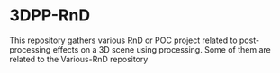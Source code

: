 # 3DPP-RnD

This repository gathers various RnD or POC project related to post-processing effects on a 3D scene using processing.
Some of them are related to the Various-RnD  repository